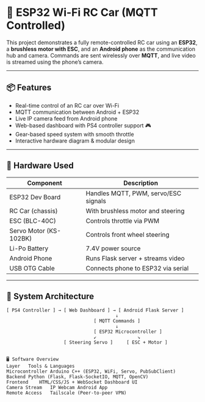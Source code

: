 # 🚗 ESP32 Wi-Fi RC Car (MQTT Controlled)

This project demonstrates a fully remote-controlled RC car using an **ESP32**, a **brushless motor with ESC**, and an **Android phone** as the communication hub and camera. Commands are sent wirelessly over **MQTT**, and live video is streamed using the phone’s camera.

---

## 📦 Features

- Real-time control of an RC car over Wi-Fi
- MQTT communication between Android + ESP32
- Live IP camera feed from Android phone
- Web-based dashboard with PS4 controller support 🎮
- Gear-based speed system with smooth throttle
- Interactive hardware diagram & modular design

---

## 🧰 Hardware Used

| Component             | Description                           |
|----------------------|---------------------------------------|
| ESP32 Dev Board       | Handles MQTT, PWM, servo/ESC signals |
| RC Car (chassis)      | With brushless motor and steering    |
| ESC (BLC-40C)         | Controls throttle via PWM            |
| Servo Motor (KS-102BK)| Controls front wheel steering        |
| Li-Po Battery         | 7.4V power source                    |
| Android Phone         | Runs Flask server + streams video    |
| USB OTG Cable         | Connects phone to ESP32 via serial   |

---

## 🧠 System Architecture

```plaintext
[ PS4 Controller ] → [ Web Dashboard ] → [ Android Flask Server ]
                                        ↓
                                [ MQTT Commands ]
                                        ↓
                                [ ESP32 Microcontroller ]
                                ↙️               ↘️
                     [ Steering Servo ]     [ ESC + Motor ]


🖥️ Software Overview
Layer	Tools & Languages
Microcontroller	Arduino C++ (ESP32, WiFi, Servo, PubSubClient)
Backend	Python (Flask, Flask-SocketIO, MQTT, OpenCV)
Frontend	HTML/CSS/JS + WebSocket Dashboard UI
Camera Stream	IP Webcam Android App
Remote Access	Tailscale (Peer-to-peer VPN)
